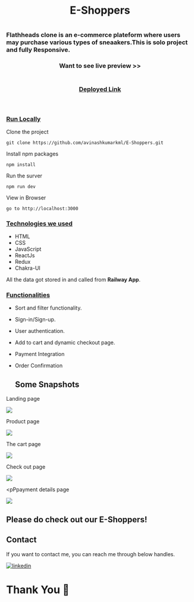 <h1 align="center"> E-Shoppers
 <h1/>  

<h3>Flathheads clone is an e-commerce plateform where users may purchase various types of sneaakers.This is solo project and fully Responsive.

</h3>

<div style='page-break-after: always'></div>

<h3 align="center" > Want to see live preview >><h3>
<p align="center">
<br />
<a target="blank" href="https://eshoppers-three.vercel.app/">Deployed Link</a>
</p>

<br />

### <u>Run Locally</u>

Clone the project

```
git clone https://github.com/avinashkumarkml/E-Shoppers.git
```

Install npm packages

```
npm install
```

Run the surver

```
npm run dev
```

View in Browser

```
go to http://localhost:3000
```

<div style='page-break-after: always'></div>

### <u>Technologies we used</u>

- HTML
- CSS
- JavaScript
- ReactJs
- Redux
- Chakra-UI

All the data got stored in and called from <b>Railway App</b>.

<div style='page-break-after: always'></div>

### <u>Functionalities</u>

- Sort and filter functionality.
- Sign-in/Sign-up.
- User authentication.
- Add to cart and dynamic checkout page.
- Payment Integration
- Order Confirmation
  
  ## Some Snapshots
<p>Landing page</p>
<img src="https://miro.medium.com/max/1100/1*23vUO-ZcFSleks9luh9WEQ.webp"/>

<p>Product page</p>
<img src="https://miro.medium.com/max/1100/1*RzwwRXnqmiz7s_N8Jd1VtA.webp"/>

<p>The cart page</p>
<img src="https://miro.medium.com/max/1100/1*v49qhoaC0hkZd_U9SlLorg.webp"/>
  
<p>Check out page</p>
<img src="https://miro.medium.com/max/1100/1*yRdnP1zmi-n0v8NJGfHxBA.webp"/>

<pPpayment details page</p>
<img src="https://miro.medium.com/max/1100/1*8fb1ycwq-TYuuPbF3WWc8g.webp"/>
  
## Please do check out our E-Shoppers!

 <h2>Contact</h2>

If you want to contact me, you can reach me through below handles.

[![linkedin](https://img.shields.io/badge/Avinash-0077B5?style=for-the-badge&logo=linkedin&logoColor=white)](https://www.linkedin.com/in/avinashdeveloper/)

# Thank You :sparkling_heart:
